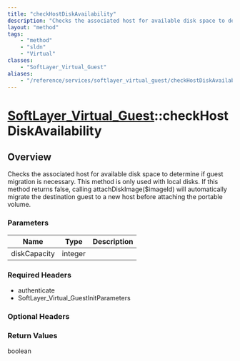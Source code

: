 ```yaml
---
title: "checkHostDiskAvailability"
description: "Checks the associated host for available disk space to determine if guest migration is necessary. This method is only us... "
layout: "method"
tags:
    - "method"
    - "sldn"
    - "Virtual"
classes:
    - "SoftLayer_Virtual_Guest"
aliases:
    - "/reference/services/softlayer_virtual_guest/checkHostDiskAvailability"
---
```

# [SoftLayer_Virtual_Guest](/reference/services/SoftLayer_Virtual_Guest)::checkHostDiskAvailability




## Overview 
Checks the associated host for available disk space to determine if guest migration is necessary. This method is only used with local disks. If this method returns false, calling attachDiskImage($imageId) will automatically migrate the destination guest to a new host before attaching the portable volume. 

### Parameters 
|Name | Type | Description |
| --- | --- | --- |
|diskCapacity| integer| |


### Required Headers
* authenticate
* SoftLayer_Virtual_GuestInitParameters

### Optional Headers

### Return Values
boolean

